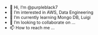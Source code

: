 - 👋 Hi, I’m @purpleblack7
- 👀 I’m interested in AWS, Data Engineering
- 🌱 I’m currently learning Mongo DB, Luigi
- 💞️ I’m looking to collaborate on ...
- 📫 How to reach me ...

<!---
purpleblack7/purpleblack7 is a ✨ special ✨ repository because its `README.md` (this file) appears on your GitHub profile.
You can click the Preview link to take a look at your changes.
--->
